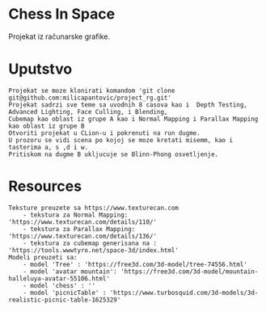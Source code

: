 # Chess In Space

Projekat iz računarske grafike.


# Uputstvo
    Projekat se moze klonirati komandom 'git clone git@github.com:milicapantovic/project_rg.git'
    Projekat sadrzi sve teme sa uvodnih 8 casova kao i  Depth Testing, Advanced Lighting, Face Culling, i Blending,
    Cubemap kao oblast iz grupe A kao i Normal Mapping i Parallax Mapping kao oblast iz grupe B
    Otvoriti projekat u CLion-u i pokrenuti na run dugme.
    U prozoru se vidi scena po kojoj se moze kretati misemm, kao i tasterima a, s ,d i w.
    Pritiskom na dugme B ukljucuje se Blinn-Phong osvetljenje.
# Resources 
    Teksture preuzete sa https://www.texturecan.com
        - tekstura za Normal Mapping: 'https://www.texturecan.com/details/110/'
        - tekstura za Parallax Mapping: 'https://www.texturecan.com/details/136/'
        - tekstura za cubemap generisana na : 'https://tools.wwwtyro.net/space-3d/index.html'
    Modeli preuzeti sa:
        - model 'Tree' : 'https://free3d.com/3d-model/tree-74556.html'
        - model 'avatar mountain': 'https://free3d.com/3d-model/mountain-halleluya-avatar-55106.html'
        - model 'chess' : ''
        - model 'picnicTable' : 'https://www.turbosquid.com/3d-models/3d-realistic-picnic-table-1625329'
